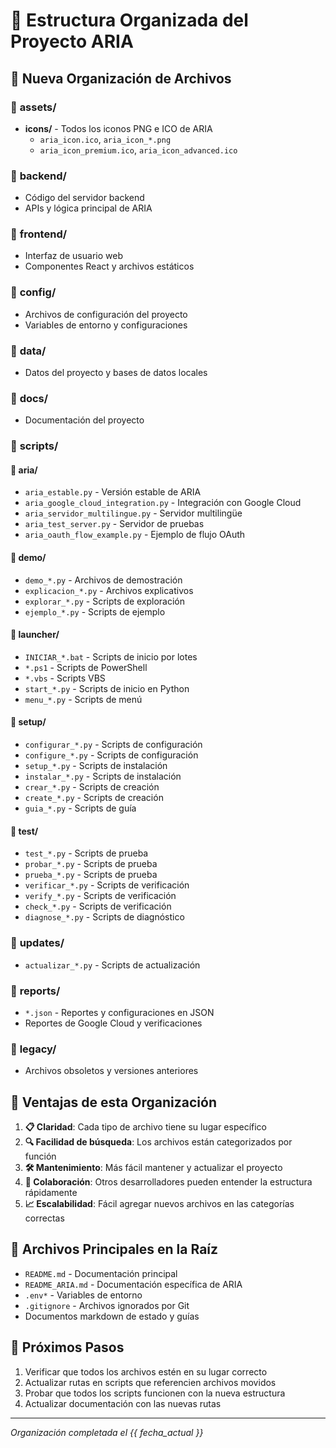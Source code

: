 # 📁 Estructura Organizada del Proyecto ARIA

## 🎯 Nueva Organización de Archivos

### 📂 **assets/**
- **icons/** - Todos los iconos PNG e ICO de ARIA
  - `aria_icon.ico`, `aria_icon_*.png`
  - `aria_icon_premium.ico`, `aria_icon_advanced.ico`

### 📂 **backend/**
- Código del servidor backend
- APIs y lógica principal de ARIA

### 📂 **frontend/**
- Interfaz de usuario web
- Componentes React y archivos estáticos

### 📂 **config/**
- Archivos de configuración del proyecto
- Variables de entorno y configuraciones

### 📂 **data/**
- Datos del proyecto y bases de datos locales

### 📂 **docs/**
- Documentación del proyecto

### 📂 **scripts/**

#### 📁 **aria/**
- `aria_estable.py` - Versión estable de ARIA
- `aria_google_cloud_integration.py` - Integración con Google Cloud
- `aria_servidor_multilingue.py` - Servidor multilingüe
- `aria_test_server.py` - Servidor de pruebas
- `aria_oauth_flow_example.py` - Ejemplo de flujo OAuth

#### 📁 **demo/**
- `demo_*.py` - Archivos de demostración
- `explicacion_*.py` - Archivos explicativos
- `explorar_*.py` - Scripts de exploración
- `ejemplo_*.py` - Scripts de ejemplo

#### 📁 **launcher/**
- `INICIAR_*.bat` - Scripts de inicio por lotes
- `*.ps1` - Scripts de PowerShell
- `*.vbs` - Scripts VBS
- `start_*.py` - Scripts de inicio en Python
- `menu_*.py` - Scripts de menú

#### 📁 **setup/**
- `configurar_*.py` - Scripts de configuración
- `configure_*.py` - Scripts de configuración
- `setup_*.py` - Scripts de instalación
- `instalar_*.py` - Scripts de instalación
- `crear_*.py` - Scripts de creación
- `create_*.py` - Scripts de creación
- `guia_*.py` - Scripts de guía

#### 📁 **test/**
- `test_*.py` - Scripts de prueba
- `probar_*.py` - Scripts de prueba
- `prueba_*.py` - Scripts de prueba
- `verificar_*.py` - Scripts de verificación
- `verify_*.py` - Scripts de verificación
- `check_*.py` - Scripts de verificación
- `diagnose_*.py` - Scripts de diagnóstico

### 📂 **updates/**
- `actualizar_*.py` - Scripts de actualización

### 📂 **reports/**
- `*.json` - Reportes y configuraciones en JSON
- Reportes de Google Cloud y verificaciones

### 📂 **legacy/**
- Archivos obsoletos y versiones anteriores

## 🚀 Ventajas de esta Organización

1. **📋 Claridad**: Cada tipo de archivo tiene su lugar específico
2. **🔍 Facilidad de búsqueda**: Los archivos están categorizados por función
3. **🛠️ Mantenimiento**: Más fácil mantener y actualizar el proyecto
4. **👥 Colaboración**: Otros desarrolladores pueden entender la estructura rápidamente
5. **📈 Escalabilidad**: Fácil agregar nuevos archivos en las categorías correctas

## 📝 Archivos Principales en la Raíz

- `README.md` - Documentación principal
- `README_ARIA.md` - Documentación específica de ARIA
- `.env*` - Variables de entorno
- `.gitignore` - Archivos ignorados por Git
- Documentos markdown de estado y guías

## 🎯 Próximos Pasos

1. Verificar que todos los archivos estén en su lugar correcto
2. Actualizar rutas en scripts que referencien archivos movidos
3. Probar que todos los scripts funcionen con la nueva estructura
4. Actualizar documentación con las nuevas rutas

---
*Organización completada el {{ fecha_actual }}*